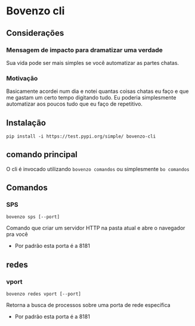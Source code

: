 # Bovenzo cli

## Considerações

### Mensagem de impacto para dramatizar uma verdade
 Sua vida pode ser mais simples se você automatizar as partes chatas.


### Motivação
Basicamente acordei num dia e notei quantas coisas chatas eu faço e que me gastam um certo tempo digitando tudo.
Eu poderia simplesmente automatizar aos poucos tudo que eu faço de repetitivo.

## Instalação
`pip install -i https://test.pypi.org/simple/ bovenzo-cli`


## comando principal
O cli é invocado utilizando `bovenzo comandos` ou simplesmente `bo comandos`

## Comandos

### SPS
`bovenzo sps [--port]`

Comando que criar um servidor HTTP na pasta atual e abre o navegador pra você
* Por padrão esta porta é a 8181

## redes
### vport
`bovenzo redes vport [--port]`

Retorna a busca de processos sobre uma porta de rede específica
* Por padrão esta porta é a 8181

